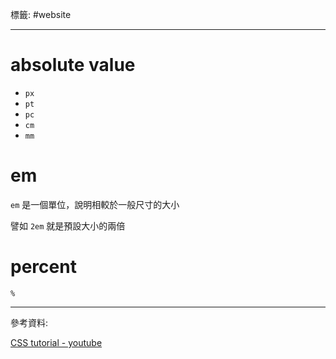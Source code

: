 標籤: #website 

---

# absolute value

- `px`
- `pt`
- `pc`
- `cm`
- `mm`

# em

`em` 是一個單位，說明相較於一般尺寸的大小

譬如 `2em` 就是預設大小的兩倍

# percent

`%`

---

參考資料:

[CSS tutorial - youtube](https://youtu.be/1Rs2ND1ryYc)